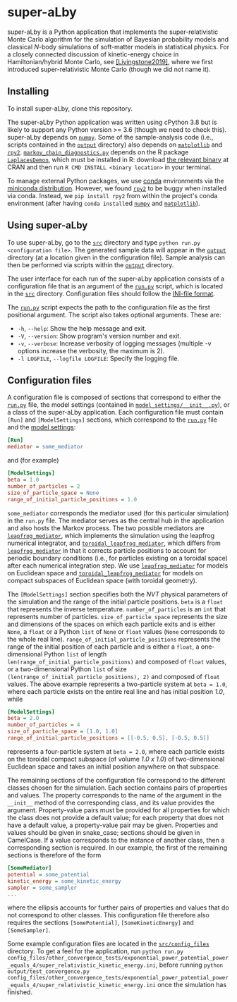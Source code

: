 # super-aLby
super-aLby is a Python application that implements the super-relativistic Monte Carlo algorithm for the simulation of 
Bayesian probability models and classical *N*-body simulations of soft-matter models in statistical physics. For a 
closely connected discussion of kinetic-energy choice in Hamiltonian/hybrid Monte Carlo, see 
[\[Livingstone2019\]](https://academic.oup.com/biomet/article-abstract/106/2/303/5476364), where we first introduced 
super-relativistic Monte Carlo (though we did not name it).

## Installing

To install super-aLby, clone this repository.

The super-aLby Python application was written using cPython 3.8 but is likely to support any Python version >= 3.6 
(though we need to check this). super-aLby depends on [`numpy`](https://numpy.org). Some of the sample-analysis code 
(i.e., scripts contained in the [`output`](src/output) directory) also depends on [`matplotlib`](
https://matplotlib.org) and [`rpy2`](https://rpy2.github.io). [`markov_chain_diagnostics.py`](
src/output/markov_chain_diagnostics.py) depends on the R package [`LaplacesDemon`](
https://cran.r-project.org/web/packages/LaplacesDemon/), which must be installed in R: download [the relevant binary](
https://cran.r-project.org/web/packages/LaplacesDemon/) at CRAN and then run `R CMD INSTALL <binary location>` in your 
terminal.

To manage external Python packages, we use [conda](https://docs.conda.io/projects/conda/en/latest/) environments via 
the [miniconda distribution](https://docs.conda.io/en/latest/miniconda.html). However, we found [`rpy2`](
https://rpy2.github.io) to be buggy when installed via conda. Instead, we `pip install rpy2` from within the project's 
conda environment (after having `conda install`ed [`numpy`](https://numpy.org) and [`matplotlib`](
https://matplotlib.org)).

## Using super-aLby

To use super-aLby, go to the [`src`](src) directory and type `python run.py <configuration file>`. The generated sample 
data will appear in the [`output`](src/output) directory (at a location given in the configuration file). Sample 
analysis can then be performed via scripts within the [`output`](src/output) directory.

The user interface for each run of the super-aLby application consists of a configuration file that is an argument of 
the [`run.py`](src/run.py) script, which is located in the [`src`](src) directory. Configuration files should follow 
the [INI-file format](https://en.wikipedia.org/wiki/INI_file).

The [`run.py`](src/run.py) script expects the path to the configuration file as the first positional argument. The 
script also takes optional arguments. These are:
- `-h`, `--help`: Show the help message and exit.
- `-V`, `--version`: Show program's version number and exit.
- `-v`, `--verbose`: Increase verbosity of logging messages (multiple -v options increase the verbosity, the maximum is 
2).
- `-l LOGFILE`, `--logfile LOGFILE`: Specify the logging file. 

## Configuration files

A configuration file is composed of sections that correspond to either the [`run.py`](src/run.py) file, the model 
settings (contained in [`model_settings/__init__.py`](src/model_settings/__init__.py)), or a class of the super-aLby 
application. Each configuration file must contain `[Run]` and `[ModelSettings]` sections, which correspond to the 
[`run.py`](src/run.py) file and the [model settings](src/model_settings/__init__.py):

```INI
[Run]
mediator = some_mediator
```

and (for example)

```INI
[ModelSettings]
beta = 1.0
number_of_particles = 2
size_of_particle_space = None
range_of_initial_particle_positions = 1.0
```

`some_mediator` corresponds the mediator used (for this particular simulation) in the `run.py` file. The mediator 
serves as the central hub in the application and also hosts the Markov process. The two possible mediators are 
[`leapfrog_mediator`](src/mediator/leapfrog_mediator.py), which implements the simulation using the leapfrog numerical 
integrator, and [`toroidal_leapfrog_mediator`](src/mediator/toroidal_leapfrog_mediator.py), which differs from 
[`leapfrog_mediator`](src/mediator/leapfrog_mediator.py) in that it corrects particle positions to account for 
periodic boundary conditions (i.e., for particles existing on a toroidal space) after each numerical integration step.
We use [`leapfrog_mediator`](src/mediator/leapfrog_mediator.py) for models on Euclidean space and 
[`toroidal_leapfrog_mediator`](src/mediator/toroidal_leapfrog_mediator.py) for models on compact subspaces of Euclidean 
space (with toroidal geometry).

The ```[ModelSettings]``` section specifies both the *NVT* physical parameters of the simulation and the range of the 
initial particle positions. `beta` is a `float` that represents the inverse temperature. `number_of_particles` is an 
`int` that represents number of particles. `size_of_particle_space` represents the size and dimensions of the spaces on 
which each particle exits and is either `None`, a `float` or a Python `list` of `None` or `float` values (`None` 
corresponds to the whole real line). `range_of_initial_particle_positions` represents the range of the initial position 
of each particle and is either a `float`, a one-dimensional Python `list` of length 
`len(range_of_initial_particle_positions)` and composed of `float` values, or a two-dimensional Python `list` of size 
`(len(range_of_initial_particle_positions), 2)` and composed of `float` values. The above example represents a 
two-particle system at `beta = 1.0`, where each particle exists on the entire real line and has initial position *1.0*, 
while

```INI
[ModelSettings]
beta = 2.0
number_of_particles = 4
size_of_particle_space = [1.0, 1.0]
range_of_initial_particle_positions = [[-0.5, 0.5], [-0.5, 0.5]]
```

represents a four-particle system at `beta = 2.0`, where each particle exists on the toroidal compact subspace (of 
volume *1.0 x 1.0*) of two-dimensional Euclidean space and takes an initial position anywhere on that subspace.

The remaining sections of the configuration file correspond to the different classes chosen for the simulation. Each 
section contains pairs of properties and values. The property corresponds to the name of the argument in the `__init__` 
method of the corresponding class, and its value provides the argument. Property-value pairs must be provided for all 
properties for which the class does not provide a default value; for each property that does not have a default value, 
a property-value pair may be given. Properties and values should be given in snake_case; sections should be given in 
CamelCase. If a value corresponds to the instance of another class, then a corresponding section is required. In our 
example, the first of the remaining sections is therefore of the form

```INI
[SomeMediator]
potential = some_potential
kinetic_energy = some_kinetic_energy
sampler = some_sampler
...
```

where the ellipsis accounts for further pairs of properties and values that do not correspond to other classes. This 
configuration file therefore also requires the sections `[SomePotential]`, `[SomeKineticEnergy]` and `[SomeSampler]`. 

Some example configuration files are located in the [`src/config_files`](src/config_files) directory. To get a feel for 
the application, run `python run.py 
config_files/other_convergence_tests/exponential_power_potential_power_equals_4/super_relativistic_kinetic_energy.ini`, 
before running `python output/test_convergence.py 
config_files/other_convergence_tests/exponential_power_potential_power_equals_4/super_relativistic_kinetic_energy.ini` 
once the simulation has finished. 
